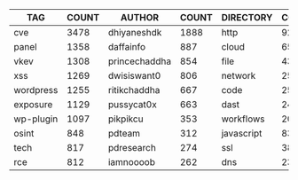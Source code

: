 |    TAG    | COUNT |    AUTHOR     | COUNT | DIRECTORY  | COUNT | SEVERITY | COUNT | TYPE | COUNT |
|-----------|-------|---------------|-------|------------|-------|----------|-------|------|-------|
| cve       |  3478 | dhiyaneshdk   |  1888 | http       |  9205 | info     |  4337 | file |   436 |
| panel     |  1358 | daffainfo     |   887 | cloud      |   657 | high     |  2536 | dns  |    26 |
| vkev      |  1308 | princechaddha |   854 | file       |   436 | medium   |  2443 |      |       |
| xss       |  1269 | dwisiswant0   |   806 | network    |   257 | critical |  1510 |      |       |
| wordpress |  1255 | ritikchaddha  |   667 | code       |   250 | low      |   329 |      |       |
| exposure  |  1129 | pussycat0x    |   663 | dast       |   240 | unknown  |    56 |      |       |
| wp-plugin |  1097 | pikpikcu      |   353 | workflows  |   205 |          |       |      |       |
| osint     |   848 | pdteam        |   312 | javascript |    83 |          |       |      |       |
| tech      |   817 | pdresearch    |   274 | ssl        |    38 |          |       |      |       |
| rce       |   812 | iamnoooob     |   262 | dns        |    23 |          |       |      |       |
